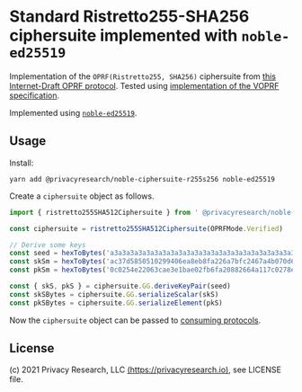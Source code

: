 # Standard Ristretto255-SHA256 ciphersuite implemented with `noble-ed25519`

Implementation of the `OPRF(Ristretto255, SHA256)` ciphersuite from [this Internet-Draft OPRF protocol](https://tools.ietf.org/html/draft-irtf-cfrg-voprf).
Tested using [implementation of the VOPRF specification](https://github.com/privacyresearchgroup/oprf-ts).

Implemented using [`noble-ed25519`](https://github.com/paulmillr/noble-ed25519).

## Usage

Install:

```
yarn add @privacyresearch/noble-ciphersuite-r255s256 noble-ed25519
```

Create a `ciphersuite` object as follows.

```typescript
import { ristretto255SHA512Ciphersuite } from ' @privacyresearch/noble-ciphersuite-r255s256'

const ciphersuite = ristretto255SHA512Ciphersuite(OPRFMode.Verified)

// Derive some keys
const seed = hexToBytes('a3a3a3a3a3a3a3a3a3a3a3a3a3a3a3a3a3a3a3a3a3a3a3a3a3a3a3a3a3a3a3a3')
const skSm = hexToBytes('ac37d5850510299406ea8eb8fa226a7bfc2467a4b070d6c7bf667948b9600b00')
const pkSm = hexToBytes('0c0254e22063cae3e1bae02fb6fa20882664a117c0278eda6bda3372c0dd9860')

const { skS, pkS } = ciphersuite.GG.deriveKeyPair(seed)
const skSBytes = ciphersuite.GG.serializeScalar(skS)
const pkSBytes = ciphersuite.GG.serializeElement(pkS)
```

Now the `ciphersuite` object can be passed to [consuming protocols](https://github.com/privacyresearchgroup/oprf-ts).

## License

(c) 2021 Privacy Research, LLC [(https://privacyresearch.io)](https://privacyresearch.io), see LICENSE file.
